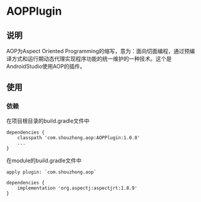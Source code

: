 # AOPPlugin
## 说明
AOP为Aspect Oriented Programming的缩写，意为：面向切面编程，通过预编译方式和运行期动态代理实现程序功能的统一维护的一种技术。这个是AndroidStudio使用AOP的插件。
## 使用
### 依赖
在项目根目录的build.gradle文件中
```
dependencies {
    classpath 'com.shouzhong.aop:AOPPlugin:1.0.0'
    ...
}
```
在module的build.gradle文件中
```
apply plugin: `com.shouzhong.aop`

dependencies {
    implementation 'org.aspectj:aspectjrt:1.8.9'
}
```